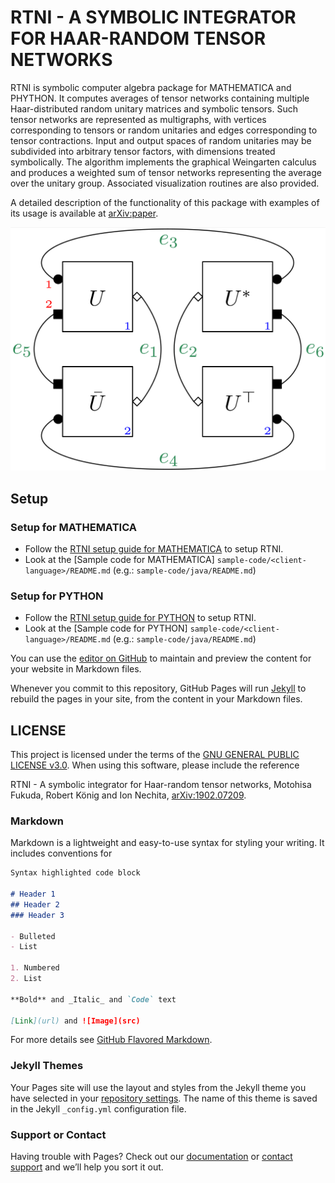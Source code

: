 # RTNI - A SYMBOLIC INTEGRATOR FOR HAAR-RANDOM TENSOR NETWORKS

RTNI is symbolic computer algebra package for MATHEMATICA and PHYTHON. It computes averages of tensor networks containing multiple Haar-distributed random unitary matrices and symbolic tensors.  Such tensor networks are represented as multigraphs, with vertices corresponding to tensors or random unitaries and edges corresponding to tensor contractions. Input and output spaces of random unitaries may be subdivided into arbitrary tensor factors, with dimensions treated symbolically. The algorithm implements the graphical Weingarten calculus and produces a weighted sum of tensor networks representing the average over the unitary group. Associated visualization routines are also provided.

A detailed description of the functionality of this package with examples of its usage is available at [arXiv:paper](https://arxiv.org/abs/1902.07209).

![](http://github.com/MotohisaFukuda/RTNI/blob/master/rtnifig.png?raw=true)

## Setup

### Setup for MATHEMATICA

* Follow the [RTNI setup guide for MATHEMATICA](https://github.com/MotohisaFukuda/RTNI/blob/master/gettingstarted_MATHEMATICA.md) to setup RTNI.
* Look at the [Sample code for MATHEMATICA]  `sample-code/<client-language>/README.md` (e.g.: `sample-code/java/README.md`)

### Setup for PYTHON

* Follow the [RTNI setup guide for PYTHON](https://github.com/MotohisaFukuda/RTNI/blob/master/gettingstarted_PYTHON.md) to setup  RTNI.
* Look at the [Sample code for PYTHON]  `sample-code/<client-language>/README.md` (e.g.: `sample-code/java/README.md`)



You can use the [editor on GitHub](https://github.com/MotohisaFukuda/RTNI/edit/master/README.md) to maintain and preview the content for your website in Markdown files.

Whenever you commit to this repository, GitHub Pages will run [Jekyll](https://jekyllrb.com/) to rebuild the pages in your site, from the content in your Markdown files.


## LICENSE
This project is licensed under the terms of the [GNU GENERAL PUBLIC LICENSE v3.0](https://github.com/MotohisaFukuda/RTNI/blob/master/LICENSE.txt). When using this software, please include the reference

RTNI - A symbolic integrator for Haar-random tensor networks, Motohisa Fukuda, Robert König and Ion Nechita, [arXiv:1902.07209](https://arxiv.org/abs/1902.07209).


### Markdown

Markdown is a lightweight and easy-to-use syntax for styling your writing. It includes conventions for

```markdown
Syntax highlighted code block

# Header 1
## Header 2
### Header 3

- Bulleted
- List

1. Numbered
2. List

**Bold** and _Italic_ and `Code` text

[Link](url) and ![Image](src)
```

For more details see [GitHub Flavored Markdown](https://guides.github.com/features/mastering-markdown/).

### Jekyll Themes

Your Pages site will use the layout and styles from the Jekyll theme you have selected in your [repository settings](https://github.com/MotohisaFukuda/RTNI/settings). The name of this theme is saved in the Jekyll `_config.yml` configuration file.

### Support or Contact

Having trouble with Pages? Check out our [documentation](https://help.github.com/categories/github-pages-basics/) or [contact support](https://github.com/contact) and we’ll help you sort it out.
